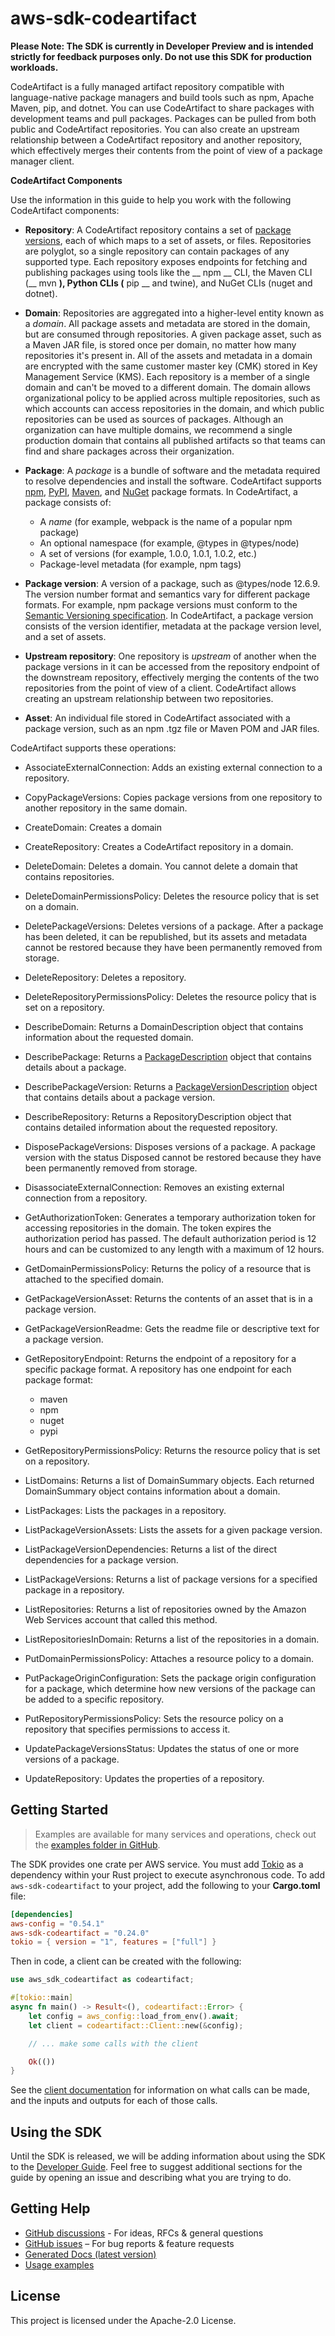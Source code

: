 # aws-sdk-codeartifact

**Please Note: The SDK is currently in Developer Preview and is intended strictly for
feedback purposes only. Do not use this SDK for production workloads.**

CodeArtifact is a fully managed artifact repository compatible with language-native package managers and build tools such as npm, Apache Maven, pip, and dotnet. You can use CodeArtifact to share packages with development teams and pull packages. Packages can be pulled from both public and CodeArtifact repositories. You can also create an upstream relationship between a CodeArtifact repository and another repository, which effectively merges their contents from the point of view of a package manager client.

__CodeArtifact Components__

Use the information in this guide to help you work with the following CodeArtifact components:
  - __Repository__: A CodeArtifact repository contains a set of [package versions](https://docs.aws.amazon.com/codeartifact/latest/ug/welcome.html#welcome-concepts-package-version), each of which maps to a set of assets, or files. Repositories are polyglot, so a single repository can contain packages of any supported type. Each repository exposes endpoints for fetching and publishing packages using tools like the __ npm __ CLI, the Maven CLI (__ mvn __), Python CLIs (__ pip __ and twine), and NuGet CLIs (nuget and dotnet).
  - __Domain__: Repositories are aggregated into a higher-level entity known as a _domain_. All package assets and metadata are stored in the domain, but are consumed through repositories. A given package asset, such as a Maven JAR file, is stored once per domain, no matter how many repositories it's present in. All of the assets and metadata in a domain are encrypted with the same customer master key (CMK) stored in Key Management Service (KMS). Each repository is a member of a single domain and can't be moved to a different domain. The domain allows organizational policy to be applied across multiple repositories, such as which accounts can access repositories in the domain, and which public repositories can be used as sources of packages. Although an organization can have multiple domains, we recommend a single production domain that contains all published artifacts so that teams can find and share packages across their organization.
  - __Package__: A _package_ is a bundle of software and the metadata required to resolve dependencies and install the software. CodeArtifact supports [npm](https://docs.aws.amazon.com/codeartifact/latest/ug/using-npm.html), [PyPI](https://docs.aws.amazon.com/codeartifact/latest/ug/using-python.html), [Maven](https://docs.aws.amazon.com/codeartifact/latest/ug/using-maven), and [NuGet](https://docs.aws.amazon.com/codeartifact/latest/ug/using-nuget) package formats. In CodeArtifact, a package consists of:
    - A _name_ (for example, webpack is the name of a popular npm package)
    - An optional namespace (for example, @types in @types/node)
    - A set of versions (for example, 1.0.0, 1.0.1, 1.0.2, etc.)
    - Package-level metadata (for example, npm tags)

  - __Package version__: A version of a package, such as @types/node 12.6.9. The version number format and semantics vary for different package formats. For example, npm package versions must conform to the [Semantic Versioning specification](https://semver.org/). In CodeArtifact, a package version consists of the version identifier, metadata at the package version level, and a set of assets.
  - __Upstream repository__: One repository is _upstream_ of another when the package versions in it can be accessed from the repository endpoint of the downstream repository, effectively merging the contents of the two repositories from the point of view of a client. CodeArtifact allows creating an upstream relationship between two repositories.
  - __Asset__: An individual file stored in CodeArtifact associated with a package version, such as an npm .tgz file or Maven POM and JAR files.

CodeArtifact supports these operations:
  - AssociateExternalConnection: Adds an existing external connection to a repository.
  - CopyPackageVersions: Copies package versions from one repository to another repository in the same domain.
  - CreateDomain: Creates a domain
  - CreateRepository: Creates a CodeArtifact repository in a domain.
  - DeleteDomain: Deletes a domain. You cannot delete a domain that contains repositories.
  - DeleteDomainPermissionsPolicy: Deletes the resource policy that is set on a domain.
  - DeletePackageVersions: Deletes versions of a package. After a package has been deleted, it can be republished, but its assets and metadata cannot be restored because they have been permanently removed from storage.
  - DeleteRepository: Deletes a repository.
  - DeleteRepositoryPermissionsPolicy: Deletes the resource policy that is set on a repository.
  - DescribeDomain: Returns a DomainDescription object that contains information about the requested domain.
  - DescribePackage: Returns a [PackageDescription](https://docs.aws.amazon.com/codeartifact/latest/APIReference/API_PackageDescription.html) object that contains details about a package.
  - DescribePackageVersion: Returns a [PackageVersionDescription](https://docs.aws.amazon.com/codeartifact/latest/APIReference/API_PackageVersionDescription.html) object that contains details about a package version.
  - DescribeRepository: Returns a RepositoryDescription object that contains detailed information about the requested repository.
  - DisposePackageVersions: Disposes versions of a package. A package version with the status Disposed cannot be restored because they have been permanently removed from storage.
  - DisassociateExternalConnection: Removes an existing external connection from a repository.
  - GetAuthorizationToken: Generates a temporary authorization token for accessing repositories in the domain. The token expires the authorization period has passed. The default authorization period is 12 hours and can be customized to any length with a maximum of 12 hours.
  - GetDomainPermissionsPolicy: Returns the policy of a resource that is attached to the specified domain.
  - GetPackageVersionAsset: Returns the contents of an asset that is in a package version.
  - GetPackageVersionReadme: Gets the readme file or descriptive text for a package version.
  - GetRepositoryEndpoint: Returns the endpoint of a repository for a specific package format. A repository has one endpoint for each package format:
    - maven
    - npm
    - nuget
    - pypi

  - GetRepositoryPermissionsPolicy: Returns the resource policy that is set on a repository.
  - ListDomains: Returns a list of DomainSummary objects. Each returned DomainSummary object contains information about a domain.
  - ListPackages: Lists the packages in a repository.
  - ListPackageVersionAssets: Lists the assets for a given package version.
  - ListPackageVersionDependencies: Returns a list of the direct dependencies for a package version.
  - ListPackageVersions: Returns a list of package versions for a specified package in a repository.
  - ListRepositories: Returns a list of repositories owned by the Amazon Web Services account that called this method.
  - ListRepositoriesInDomain: Returns a list of the repositories in a domain.
  - PutDomainPermissionsPolicy: Attaches a resource policy to a domain.
  - PutPackageOriginConfiguration: Sets the package origin configuration for a package, which determine how new versions of the package can be added to a specific repository.
  - PutRepositoryPermissionsPolicy: Sets the resource policy on a repository that specifies permissions to access it.
  - UpdatePackageVersionsStatus: Updates the status of one or more versions of a package.
  - UpdateRepository: Updates the properties of a repository.

## Getting Started

> Examples are available for many services and operations, check out the
> [examples folder in GitHub](https://github.com/awslabs/aws-sdk-rust/tree/main/examples).

The SDK provides one crate per AWS service. You must add [Tokio](https://crates.io/crates/tokio)
as a dependency within your Rust project to execute asynchronous code. To add `aws-sdk-codeartifact` to
your project, add the following to your **Cargo.toml** file:

```toml
[dependencies]
aws-config = "0.54.1"
aws-sdk-codeartifact = "0.24.0"
tokio = { version = "1", features = ["full"] }
```

Then in code, a client can be created with the following:

```rust
use aws_sdk_codeartifact as codeartifact;

#[tokio::main]
async fn main() -> Result<(), codeartifact::Error> {
    let config = aws_config::load_from_env().await;
    let client = codeartifact::Client::new(&config);

    // ... make some calls with the client

    Ok(())
}
```

See the [client documentation](https://docs.rs/aws-sdk-codeartifact/latest/aws_sdk_codeartifact/client/struct.Client.html)
for information on what calls can be made, and the inputs and outputs for each of those calls.

## Using the SDK

Until the SDK is released, we will be adding information about using the SDK to the
[Developer Guide](https://docs.aws.amazon.com/sdk-for-rust/latest/dg/welcome.html). Feel free to suggest
additional sections for the guide by opening an issue and describing what you are trying to do.

## Getting Help

* [GitHub discussions](https://github.com/awslabs/aws-sdk-rust/discussions) - For ideas, RFCs & general questions
* [GitHub issues](https://github.com/awslabs/aws-sdk-rust/issues/new/choose) – For bug reports & feature requests
* [Generated Docs (latest version)](https://awslabs.github.io/aws-sdk-rust/)
* [Usage examples](https://github.com/awslabs/aws-sdk-rust/tree/main/examples)

## License

This project is licensed under the Apache-2.0 License.

